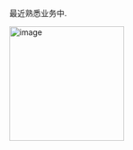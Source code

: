 最近熟悉业务中.

<img width="204" alt="image" src="https://github.com/user-attachments/assets/45a5fff9-8d24-4db3-a569-b2cc4a701109" />
